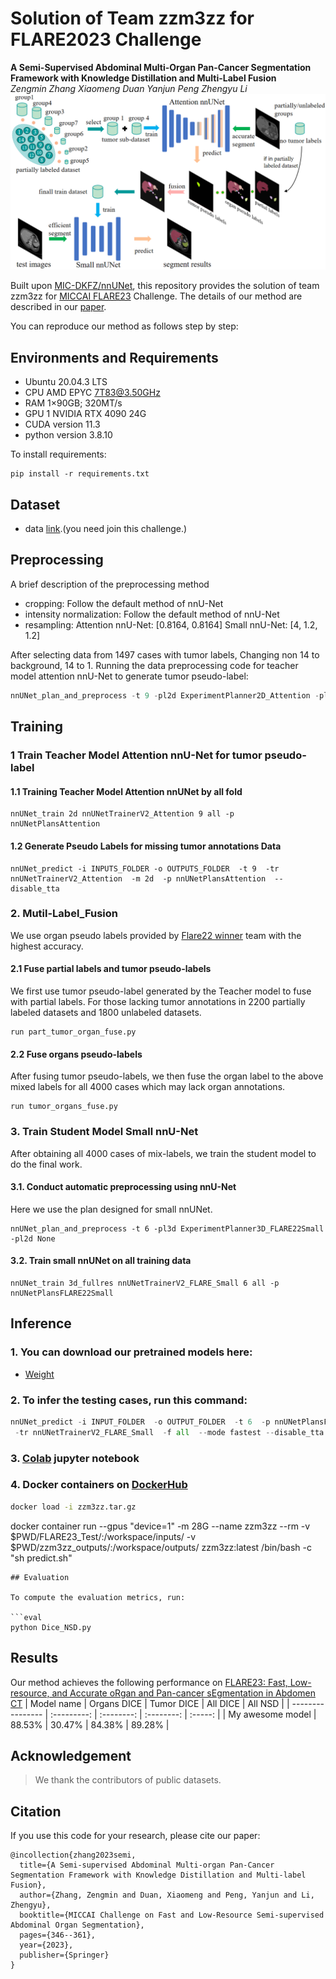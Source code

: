 # Solution of Team zzm3zz for FLARE2023 Challenge
**A Semi-Supervised Abdominal Multi-Organ Pan-Cancer Segmentation Framework with Knowledge Distillation and Multi-Label Fusion** \
*Zengmin Zhang Xiaomeng Duan Yanjun Peng Zhengyu Li* \
![Our framework overview](document/framework.png)


Built upon [MIC-DKFZ/nnUNet](https://github.com/MIC-DKFZ/nnUNet), this repository provides the solution of team zzm3zz for [MICCAI FLARE23](https://codalab.lisn.upsaclay.fr/competitions/12239#learn_the_details-overview) Challenge. The details of our method are described in our [paper](https://openreview.net/forum?id=PLFBzKnjOt). 

You can reproduce our method as follows step by step:

## Environments and Requirements

- Ubuntu 20.04.3 LTS
- CPU AMD EPYC 7T83@3.50GHz
- RAM 1×90GB; 320MT/s
- GPU 1 NVIDIA RTX 4090 24G
- CUDA version 11.3
- python version 3.8.10

To install requirements:

```setup
pip install -r requirements.txt
```

## Dataset

- data [link](https://codalab.lisn.upsaclay.fr/competitions/12239#learn_the_details-dataset).(you need join this challenge.)

## Preprocessing

A brief description of the preprocessing method

- cropping:
Follow the default method of nnU-Net
- intensity normalization:
Follow the default method of nnU-Net
- resampling:
Attention nnU-Net: [0.8164, 0.8164]
Small nnU-Net: [4, 1.2, 1.2]  

After selecting data from 1497 cases with tumor labels, Changing non 14 to background, 14 to 1.
Running the data preprocessing code for teacher model attention nnU-Net to generate tumor pseudo-label:

```python
nnUNet_plan_and_preprocess -t 9 -pl2d ExperimentPlanner2D_Attention -pl3d None
```

## Training

### 1 Train Teacher Model Attention nnU-Net for tumor pseudo-label

#### 1.1 Training Teacher Model Attention nnUNet by all fold 
```
nnUNet_train 2d nnUNetTrainerV2_Attention 9 all -p nnUNetPlansAttention
```

#### 1.2 Generate Pseudo Labels for missing tumor annotations Data
```
nnUNet_predict -i INPUTS_FOLDER -o OUTPUTS_FOLDER  -t 9  -tr nnUNetTrainerV2_Attention  -m 2d  -p nnUNetPlansAttention  --disable_tta 
```

### 2. Mutil-Label_Fusion
We use organ pseudo labels provided by [Flare22 winner](https://codalab.lisn.upsaclay.fr/competitions/12239#learn_the_details-dataset) team with the highest accuracy.
#### 2.1 Fuse partial labels and tumor pseudo-labels
We first use tumor pseudo-label generated by the Teacher model to fuse with partial labels.
For those lacking tumor annotations in 2200 partially labeled datasets and 1800 unlabeled datasets.
```
run part_tumor_organ_fuse.py
```

#### 2.2 Fuse organs pseudo-labels
After fusing tumor pseudo-labels, we then fuse the organ label to the above mixed labels for all 4000 cases which may lack organ annotations.
```
run tumor_organs_fuse.py
```


### 3. Train Student Model Small nnU-Net 
After obtaining all 4000 cases of mix-labels, we train the student model to do the final work.
#### 3.1. Conduct automatic preprocessing using nnU-Net
Here we use the plan designed for small nnUNet.
```
nnUNet_plan_and_preprocess -t 6 -pl3d ExperimentPlanner3D_FLARE22Small -pl2d None
```
#### 3.2. Train small nnUNet on all training data
```
nnUNet_train 3d_fullres nnUNetTrainerV2_FLARE_Small 6 all -p nnUNetPlansFLARE22Small
```

## Inference

### 1. You can download our pretrained models here:
* [Weight](https://pan.baidu.com/s/1M05wWOwW1CGESvJinQpZww?pwd=8bgt)

### 2. To infer the testing cases, run this command:

```python
nnUNet_predict -i INPUT_FOLDER  -o OUTPUT_FOLDER  -t 6  -p nnUNetPlansFLARE22Small   -m 3d_fullres \
 -tr nnUNetTrainerV2_FLARE_Small  -f all  --mode fastest --disable_tta
```

### 3. [Colab](https://colab.research.google.com/) jupyter notebook

### 4. Docker containers on [DockerHub](https://hub.docker.com/r/zhangzengmin/zzm3zz/tags)

```bash
docker load -i zzm3zz.tar.gz
```
docker container run --gpus "device=1" -m 28G --name zzm3zz --rm -v $PWD/FLARE23_Test/:/workspace/inputs/ -v $PWD/zzm3zz_outputs/:/workspace/outputs/ zzm3zz:latest /bin/bash -c "sh predict.sh"
```
## Evaluation

To compute the evaluation metrics, run:

```eval
python Dice_NSD.py
```

## Results

Our method achieves the following performance on [FLARE23: Fast, Low-resource, and Accurate oRgan and Pan-cancer sEgmentation in Abdomen CT](https://codalab.lisn.upsaclay.fr/competitions/12239#learn_the_details-overview)
| Model name       | Organs DICE | Tumor DICE |  All DICE  | All NSD |
| ---------------- | :---------: | :--------: | :--------: | :-----: |
| My awesome model |   88.53%    |   30.47%   |   84.38%   |  89.28% |



## Acknowledgement

> We thank the contributors of public datasets. 


## Citation
If you use this code for your research, please cite our paper:

```
@incollection{zhang2023semi,
  title={A Semi-supervised Abdominal Multi-organ Pan-Cancer Segmentation Framework with Knowledge Distillation and Multi-label Fusion},
  author={Zhang, Zengmin and Duan, Xiaomeng and Peng, Yanjun and Li, Zhengyu},
  booktitle={MICCAI Challenge on Fast and Low-Resource Semi-supervised Abdominal Organ Segmentation},
  pages={346--361},
  year={2023},
  publisher={Springer}
}
```


